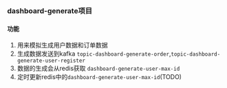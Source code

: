 ### dashboard-generate项目
#### 功能
1. 用来模拟生成用户数据和订单数据
2. 生成数据发送到kafka `topic-dashboard-generate-order`,`topic-dashboard-generate-user-register`
3. 数据的生成会从redis获取 `dashboard-generate-user-max-id`
4. 定时更新redis中的`dashboard-generate-user-max-id`(TODO)
